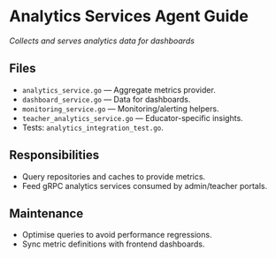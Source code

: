 # Analytics Services Agent Guide
*Collects and serves analytics data for dashboards*

## Files
- `analytics_service.go` — Aggregate metrics provider.
- `dashboard_service.go` — Data for dashboards.
- `monitoring_service.go` — Monitoring/alerting helpers.
- `teacher_analytics_service.go` — Educator-specific insights.
- Tests: `analytics_integration_test.go`.

## Responsibilities
- Query repositories and caches to provide metrics.
- Feed gRPC analytics services consumed by admin/teacher portals.

## Maintenance
- Optimise queries to avoid performance regressions.
- Sync metric definitions with frontend dashboards.

